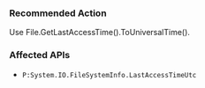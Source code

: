### Recommended Action
Use File.GetLastAccessTime().ToUniversalTime().

### Affected APIs
* `P:System.IO.FileSystemInfo.LastAccessTimeUtc`
